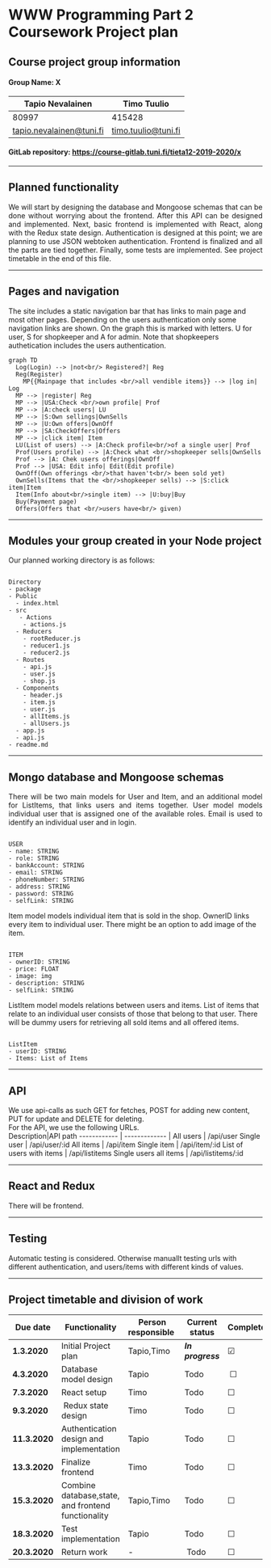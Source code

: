 
# WWW Programming Part 2 Coursework Project plan
## Course project group information
#### Group Name: X
Tapio Nevalainen | Timo Tuulio
------------ | -------------
80997 | 415428
<tapio.nevalainen@tuni.fi> | <timo.tuulio@tuni.fi>

#### GitLab repository: <https://course-gitlab.tuni.fi/tieta12-2019-2020/x>

---

## Planned functionality

<div style="text-align: justify">
We will start by designing the database and Mongoose schemas that can be done without worrying about the frontend. After this API can be designed and implemented. Next, basic frontend is implemented with React, along with the Redux state design. Authentication is designed at this point; we are planning to use JSON webtoken authentication. Frontend is finalized and all the parts are tied together. Finally, some tests are implemented. See project timetable in the end of this file.

</div>

---
## Pages and navigation
The site includes a static navigation bar that has links to main page and most other pages. Depending on the users authentication only some navigation links are shown. On the graph this is marked with letters. U for user, S for shopkeeper and A for admin. Note that shopkeepers authetication includes the users authentication.
``` mermaid
graph TD
  Log(Login) --> |not<br/> Registered?| Reg
  Reg(Register)
	MP{{Mainpage that includes <br/>all vendible items}} --> |log in| Log
  MP --> |register| Reg
  MP --> |USA:Check <br/>own profile| Prof
  MP --> |A:check users| LU
  MP --> |S:Own sellings|OwnSells
  MP --> |U:Own offers|OwnOff
  MP --> |SA:CheckOffers|Offers
  MP --> |click item| Item
  LU(List of users) --> |A:Check profile<br/>of a single user| Prof
  Prof(Users profile) --> |A:Check what <br/>shopkeeper sells|OwnSells
  Prof --> |A: Chek users offerings|OwnOff
  Prof --> |USA: Edit info| Edit(Edit profile)
  OwnOff(Own offerings <br/>that haven't<br/> been sold yet)
  OwnSells(Items that the <br/>shopkeeper sells) --> |S:click item|Item
  Item(Info about<br/>single item) --> |U:buy|Buy
  Buy(Payment page)
  Offers(Offers that <br/>users have<br/> given)

```

---
## Modules your group created in your Node project    
Our planned working directory is as follows:
<pre><code>
Directory
- package
- Public
  - index.html
- src
   - Actions
    - actions.js
  - Reducers
    - rootReducer.js
    - reducer1.js
    - reducer2.js
  - Routes
    - api.js
    - user.js
    - shop.js
  - Components
    - header.js
    - item.js
    - user.js
    - allItems.js
    - allUsers.js
  - app.js
  - api.js
- readme.md
</code></pre>
---
## Mongo database and Mongoose schemas    
<div style="text-align: justify">
There will be two main models for User and Item, and an additional model for ListItems, that links users and items together.
User model models individual user that is assigned one of the available roles. Email is used to identify an individual user and in login.
</div>

<pre><code>
USER
- name: STRING
- role: STRING
- bankAccount: STRING
- email: STRING
- phoneNumber: STRING
- address: STRING
- password: STRING
- selfLink: STRING
</code></pre>

Item model models individual item that is sold in the shop. OwnerID links every item to individual user. There might be an option to add image of the item.
<pre><code>
ITEM
- ownerID: STRING
- price: FLOAT
- image: img
- description: STRING
- selfLink: STRING
</code></pre>

ListItem model models relations between users and items. List of items that relate to an individual user consists of those that belong to that user. There will be dummy users for retrieving all sold items and all offered items.
<pre><code>
ListItem
- userID: STRING
- Items: List of Items
</code></pre>


---
## API
We use api-calls as such  GET for fetches, POST for adding new content, PUT for update and DELETE for deleting.  
For the API, we use the following URLs.  
Description|API path
------------ | ------------- |
All users | /api/user
Single user | /api/user/:id
All items | /api/item
Single item | /api/item/:id
List of users with items | /api/listitems
Single users all items | /api/listitems/:id


---
## React and Redux  


There will be frontend.

---
## Testing

Automatic testing is considered. Otherwise manuallt testing urls with different authentication, and users/items with different kinds of values.

---
## Project timetable and division of work    

Due date | Functionality | Person responsible | Current status | Completed
------------ | ------------- | ------------- | -------------| -------------
**1.3.2020** | Initial Project plan | Tapio,Timo | ***In progress*** | &#9745;
**4.3.2020** | Database model design | Tapio | Todo | &#9744;
**7.3.2020** | React setup | Timo | Todo | &#9744;
**9.3.2020** | Redux state design | Timo | Todo |&#9744;
**11.3.2020** | Authentication design and implementation | Tapio | Todo |&#9744;
**13.3.2020** | Finalize frontend | Timo | Todo | &#9744;
**15.3.2020** | Combine database,state, and frontend functionality | Tapio,Timo | Todo | &#9744;
**18.3.2020** | Test implementation | Tapio | Todo | &#9744;
**20.3.2020** | Return work | - | Todo | &#9744;
